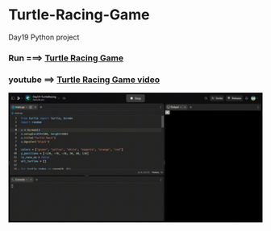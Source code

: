 # Turtle-Racing-Game
Day19 Python project

### Run ===>  [Turtle Racing Game](https://replit.com/@Rahullkumr/Day19-TurtleRacing)
### youtube ==> [Turtle Racing Game video](https://www.youtube.com/shorts/oiKeNeWFmzY)
![](turtleRace.gif)
